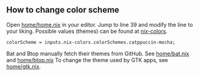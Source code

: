 ## How to change color scheme
Open [home/home.nix](../home/home.nix) in your editor. Jump to line 39 and modify the line to your liking.
Possible values (themes) can be found at [nix-colors](https://github.com/misterio77/nix-colors).

 ```
colorScheme = inputs.nix-colors.colorSchemes.catppuccin-mocha;
```

Bat and Btop manually fetch their themes from GitHub. See [home/bat.nix](../home/bat.nix) and [home/btop.nix](../home/btop.nix)
To change the theme used by GTK apps, see [home/gtk.nix](../home/gtk.nix).